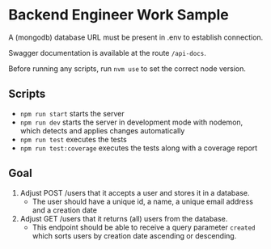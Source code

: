 # Backend Engineer Work Sample

A (mongodb) database URL must be present in .env to establish connection.

Swagger documentation is available at the route `/api-docs`.

Before running any scripts, run `nvm use` to set the correct node version.

## Scripts 
* `npm run start` starts the server
* `npm run dev` starts the server in development mode with nodemon, which detects and applies changes automatically
* `npm run test` executes the tests
* `npm run test:coverage` executes the tests along with a coverage report

## Goal
1. Adjust POST /users that it accepts a user and stores it in a database.
    * The user should have a unique id, a name, a unique email address and a creation date
2. Adjust GET /users that it returns (all) users from the database.
   * This endpoint should be able to receive a query parameter `created` which sorts users by creation date ascending or descending.


